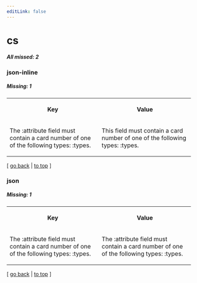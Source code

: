 ```yaml
---
editLink: false
---
```


# cs

##### All missed: 2


### json-inline

##### Missing: 1

<table width="100%">
<tr><th width="50%">

Key

</th><th width="50%">

Value

</th></tr>
<tr><td width="50%">

The :attribute field must contain a card number of one of the following types: :types.

</td><td width="50%">

This field must contain a card number of one of the following types: :types.

</td></tr>
</table>

[ [go back](../status.md) | [to top](#) ]



### json

##### Missing: 1

<table width="100%">
<tr><th width="50%">

Key

</th><th width="50%">

Value

</th></tr>
<tr><td width="50%">

The :attribute field must contain a card number of one of the following types: :types.

</td><td width="50%">

The :attribute field must contain a card number of one of the following types: :types.

</td></tr>
</table>

[ [go back](../status.md) | [to top](#) ]

